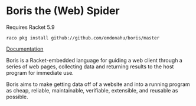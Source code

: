 Boris the (Web) Spider
=====

Requires Racket 5.9

`raco pkg install github://github.com/emdonahu/boris/master`

[Documentation](http://emdonahu.github.io/boris/index.html)

Boris is a Racket-embedded language for guiding a web client through a series of web pages, collecting data and returning results to the host program for immediate use.

Boris aims to make getting data off of a website and into a running program as cheap, reliable, maintainable, verifiable, extensible, and reusable as possible.